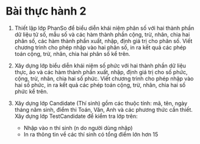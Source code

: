 # Bài thực hành 2

1.  Thiết lập lớp PhanSo để biểu diễn khái niệm phân số với hai thành phần dữ liệu tử số, mẫu số và các hàm thành phần cộng, trừ, nhân, chia hai phân số, các hàm thành phần xuất, nhập, định giá trị cho phân số. Viết chương trình cho phép nhập vào hai phân số, in ra kết quả các phép toán cộng, trừ, nhân, chia hai phân số kể trên.

2.  Xây dựng lớp biểu diễn khái niệm số phức với hai thành phần dữ liệu thực, ảo và các hàm thành phần xuất, nhập, định giá trị cho số phức, cộng, trừ, nhân, chia hai số phức. Viết chương trình cho phép nhập vào hai số phức, in ra kết quả các phép toán cộng, trừ, nhân, chia hai số phức kể trên.

3.  Xây dựng lớp Candidate (Thí sinh) gồm các thuộc tính: mã, tên, ngày tháng năm sinh, điểm thi Toán, Văn, Anh và các phương thức cần thiết. Xây dựng lớp TestCandidate để kiểm tra lớp trên:
    -   Nhập vào n thí sinh (n do người dùng nhập)
    -   In ra thông tin về các thí sinh có tổng điểm lớn hơn 15
